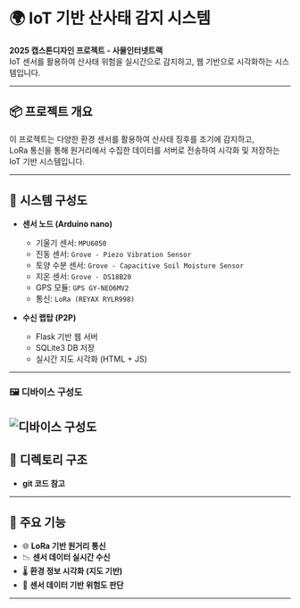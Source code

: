 # 🌍 IoT 기반 산사태 감지 시스템

**2025 캡스톤디자인 프로젝트 - 사물인터넷트랙**  
IoT 센서를 활용하여 산사태 위험을 실시간으로 감지하고, 웹 기반으로 시각화하는 시스템입니다.

---

## 📦 프로젝트 개요

이 프로젝트는 다양한 환경 센서를 활용하여 산사태 징후를 조기에 감지하고,  
LoRa 통신을 통해 원거리에서 수집한 데이터를 서버로 전송하여 시각화 및 저장하는 IoT 기반 시스템입니다.

---

## 🧩 시스템 구성도

- **센서 노드 (Arduino nano)**
  - 기울기 센서: `MPU6050`
  - 진동 센서: `Grove - Piezo Vibration Sensor`
  - 토양 수분 센서: `Grove - Capacitive Soil Moisture Sensor`
  - 지온 센서: `Grove - DS18B20`
  - GPS 모듈: `GPS GY-NEO6MV2`
  - 통신: `LoRa (REYAX RYLR998)`

- **수신 랩탑 (P2P)**
  - Flask 기반 웹 서버
  - SQLite3 DB 저장
  - 실시간 지도 시각화 (HTML + JS)

---
### 🖼️ 디바이스 구성도

![디바이스 구성도](https://private-user-images.githubusercontent.com/138554661/450804851-ac6a0688-be6d-4f27-ae64-e7569bbd490e.png?jwt=eyJhbGciOiJIUzI1NiIsInR5cCI6IkpXVCJ9.eyJpc3MiOiJnaXRodWIuY29tIiwiYXVkIjoicmF3LmdpdGh1YnVzZXJjb250ZW50LmNvbSIsImtleSI6ImtleTUiLCJleHAiOjE3NDg5NTYzMDMsIm5iZiI6MTc0ODk1NjAwMywicGF0aCI6Ii8xMzg1NTQ2NjEvNDUwODA0ODUxLWFjNmEwNjg4LWJlNmQtNGYyNy1hZTY0LWU3NTY5YmJkNDkwZS5wbmc_WC1BbXotQWxnb3JpdGhtPUFXUzQtSE1BQy1TSEEyNTYmWC1BbXotQ3JlZGVudGlhbD1BS0lBVkNPRFlMU0E1M1BRSzRaQSUyRjIwMjUwNjAzJTJGdXMtZWFzdC0xJTJGczMlMkZhd3M0X3JlcXVlc3QmWC1BbXotRGF0ZT0yMDI1MDYwM1QxMzA2NDNaJlgtQW16LUV4cGlyZXM9MzAwJlgtQW16LVNpZ25hdHVyZT1kMzhjNDhjMTZhMjQ1MTc1M2ViODZjMGU0M2QzZDVjZTgxOWVjY2I3ZGNiYzhhYjg4NWU4MDA1ZmM3MDZiZWQ0JlgtQW16LVNpZ25lZEhlYWRlcnM9aG9zdCJ9.qS7ZSr3Ng0nOaDmHkNUl39ENw3kez9X09KB5WIj1PS4)
---

## 📁 디렉토리 구조
- **git 코드 참고**


---

## 🧠 주요 기능

- 🌐 **LoRa 기반 원거리 통신**
- 📉 **센서 데이터 실시간 수신**
- 🌡️ **환경 정보 시각화 (지도 기반)**
- 🧠 **센서 데이터 기반 위험도 판단**

---

